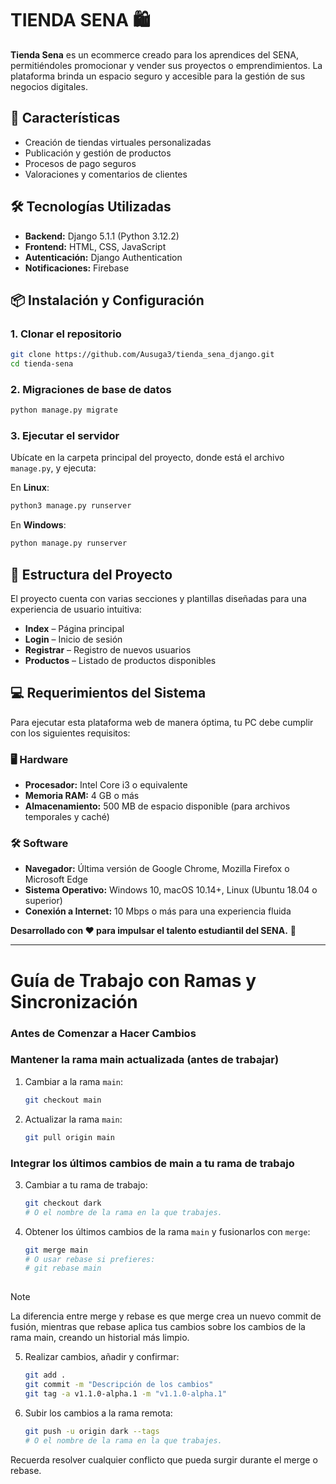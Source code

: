 # TIENDA SENA 🛍️  

**Tienda Sena** es un ecommerce creado para los aprendices del SENA, permitiéndoles promocionar y vender sus proyectos o emprendimientos. La plataforma brinda un espacio seguro y accesible para la gestión de sus negocios digitales.  

## 🚀 Características  

- Creación de tiendas virtuales personalizadas  
- Publicación y gestión de productos  
- Procesos de pago seguros  
- Valoraciones y comentarios de clientes      

## 🛠️ Tecnologías Utilizadas  

- **Backend:** Django 5.1.1 (Python 3.12.2)  
- **Frontend:** HTML, CSS, JavaScript  
- **Autenticación:** Django Authentication  
- **Notificaciones:** Firebase   

## 📦 Instalación y Configuración  

### 1. Clonar el repositorio  
```bash
git clone https://github.com/Ausuga3/tienda_sena_django.git
cd tienda-sena  
```

### 2. Migraciones de base de datos  
```bash
python manage.py migrate  
```

### 3. Ejecutar el servidor  
Ubícate en la carpeta principal del proyecto, donde está el archivo `manage.py`, y ejecuta:  

En **Linux**:  
```bash
python3 manage.py runserver  
```
En **Windows**:  
```bash
python manage.py runserver  
```

## 📂 Estructura del Proyecto  

El proyecto cuenta con varias secciones y plantillas diseñadas para una experiencia de usuario intuitiva:  

- **Index** – Página principal  
- **Login** – Inicio de sesión  
- **Registrar** – Registro de nuevos usuarios  
- **Productos** – Listado de productos disponibles  

## 💻 Requerimientos del Sistema  

Para ejecutar esta plataforma web de manera óptima, tu PC debe cumplir con los siguientes requisitos:  

### 🖥️ Hardware  
- **Procesador:** Intel Core i3 o equivalente  
- **Memoria RAM:** 4 GB o más  
- **Almacenamiento:** 500 MB de espacio disponible (para archivos temporales y caché)  

### 🛠️ Software  
- **Navegador:** Última versión de Google Chrome, Mozilla Firefox o Microsoft Edge  
- **Sistema Operativo:** Windows 10, macOS 10.14+, Linux (Ubuntu 18.04 o superior)  
- **Conexión a Internet:** 10 Mbps o más para una experiencia fluida

**Desarrollado con ❤️ para impulsar el talento estudiantil del SENA.** 🚀  

---

# Guía de Trabajo con Ramas y Sincronización

### Antes de Comenzar a Hacer Cambios

### Mantener la rama main actualizada (antes de trabajar)

1. Cambiar a la rama `main`:
   ```bash
   git checkout main
   ```

2. Actualizar la rama `main`:
   ```bash
   git pull origin main
   ```

### Integrar los últimos cambios de main a tu rama de trabajo

3. Cambiar a tu rama de trabajo:
   ```bash
   git checkout dark
   # O el nombre de la rama en la que trabajes.
   ```

4. Obtener los últimos cambios de la rama `main` y fusionarlos con `merge`:
   ```bash
   git merge main
   # O usar rebase si prefieres:
   # git rebase main
  
  >[!NOTE]
  >La diferencia entre merge y rebase es que merge crea un nuevo commit de fusión, mientras que rebase aplica tus cambios sobre los cambios de la rama main, creando un historial más limpio.


5. Realizar cambios, añadir y confirmar:
   ```bash
   git add .
   git commit -m "Descripción de los cambios"
   git tag -a v1.1.0-alpha.1 -m "v1.1.0-alpha.1"
   ```

6. Subir los cambios a la rama remota:
   ```bash
   git push -u origin dark --tags
   # O el nombre de la rama en la que trabajes.
   ```
Recuerda resolver cualquier conflicto que pueda surgir durante el merge o rebase.
